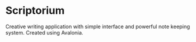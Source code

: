 # Scriptorium
Creative writing application with simple interface and powerful note keeping system.
Created using Avalonia.

